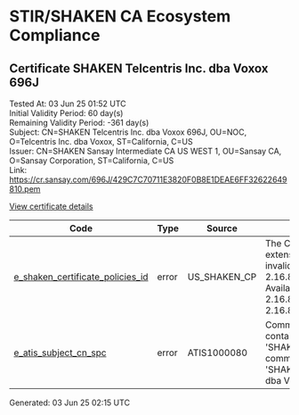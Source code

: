 # STIR/SHAKEN CA Ecosystem Compliance

## Certificate SHAKEN Telcentris Inc. dba Voxox 696J

Tested At: 03 Jun 25 01:52 UTC\
Initial Validity Period: 60 day(s)\
Remaining Validity Period: -361 day(s)\
Subject: CN=SHAKEN Telcentris Inc. dba Voxox 696J, OU=NOC, O=Telcentris Inc. dba Voxox, ST=California, C=US\
Issuer: CN=SHAKEN Sansay Intermediate CA US WEST 1, OU=Sansay CA, O=Sansay Corporation, ST=California, C=US\
Link: https://cr.sansay.com/696J/429C7C70711E3820F0B8E1DEAE6FF32622649810.pem

[View certificate details](https://x509.io/?cert=MIIC6jCCAo%2BgAwIBAgIUQpx8cHEeOCDwuOHerm%2FzJiJkmBAwCgYIKoZIzj0EAwIwgYUxCzAJBgNVBAYTAlVTMRMwEQYDVQQIDApDYWxpZm9ybmlhMRswGQYDVQQKDBJTYW5zYXkgQ29ycG9yYXRpb24xEjAQBgNVBAsMCVNhbnNheSBDQTEwMC4GA1UEAwwnU0hBS0VOIFNhbnNheSBJbnRlcm1lZGlhdGUgQ0EgVVMgV0VTVCAxMB4XDTI0MDQwNzA2NTc0N1oXDTI0MDYwNjA2NTc0N1owgYQxCzAJBgNVBAYTAlVTMRMwEQYDVQQIDApDYWxpZm9ybmlhMSIwIAYDVQQKDBlUZWxjZW50cmlzIEluYy4gZGJhIFZveG94MQwwCgYDVQQLDANOT0MxLjAsBgNVBAMMJVNIQUtFTiBUZWxjZW50cmlzIEluYy4gZGJhIFZveG94IDY5NkowWTATBgcqhkjOPQIBBggqhkjOPQMBBwNCAATbHNz%2B%2Bg%2B%2F6gYnvUjtzRASJlG0qJ7Mu1NeSe3Wr5t15kO7M%2BARvH7%2BoaYbfls69EoqBa97VOyAjrFOdqDH%2FOuEo4HbMIHYMBYGCCsGAQUFBwEaBAowCKAGFgQ2OTZKMBcGA1UdIAQQMA4wDAYKYIZIAYb%2FCQEBATAdBgNVHQ4EFgQU0NP78Nxc95rRRl%2FkhaK3%2FB93ZawwHwYDVR0jBBgwFoAUrNOT9UNDzAq%2BRVgXE32SfNzDAUYwRwYDVR0fBEAwPjA8oDqgOIY2aHR0cHM6Ly9hdXRoZW50aWNhdGUtYXBpLmljb25lY3Rpdi5jb20vZG93bmxvYWQvdjEvY3JsMAwGA1UdEwEB%2FwQCMAAwDgYDVR0PAQH%2FBAQDAgeAMAoGCCqGSM49BAMCA0kAMEYCIQCOJgtzh%2FEZqz3LTRIGdOPx6wfakXO9Y9BMK7RFzXyUIgIhAML7UeRqZ8azmHNp8ZK4lnRe2qLMJlO1ZnwhhlC468fh)

| Code | Type | Source | Details |
|------|------|--------|---------|
| [e_shaken_certificate_policies_id](../../ISSUES/e_shaken_certificate_policies_id/README.md) | error | US_SHAKEN_CP | The Certificate Policies extension contains an invalid OID value: 2.16.840.1.114569.1.1.1. Available OIDs: 2.16.840.1.114569.1.1.3, 2.16.840.1.114569.1.1.4 |
| [e_atis_subject_cn_spc](../../ISSUES/e_atis_subject_cn_spc/README.md) | error | ATIS1000080 | Common name shall contain the text string 'SHAKEN 696J', but common name is 'SHAKEN Telcentris Inc. dba Voxox 696J' |


Generated: 03 Jun 25 02:15 UTC